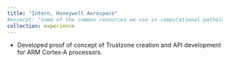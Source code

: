 ```yaml
---
title: "Intern, Honeywell Aerospace"
#excerpt: "Some of the common resources we use in computational pathology"
collection: experience
---
```

* Developed proof of concept of Trustzone creation and API development for ARM Cortex‑A processors.
